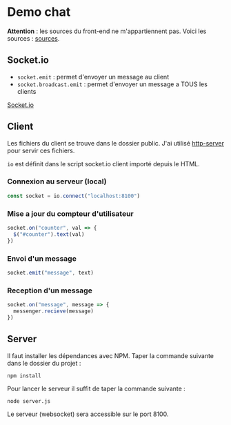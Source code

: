 Demo chat
===

**Attention** : les sources du front-end ne m'appartiennent pas. Voici les sources : [sources](https://codepen.io/blaketarter/pen/emWbYm).

## Socket.io

* `socket.emit` : permet d'envoyer un message au client
* `socket.broadcast.emit` : permet d'envoyer un message a TOUS les clients

[Socket.io](http://socket.io)

## Client

Les fichiers du client se trouve dans le dossier public. J'ai utilisé [http-server](https://www.npmjs.com/package/http-server) pour servir ces fichiers.

`io` est définit dans le script socket.io client importé depuis le HTML.

### Connexion au serveur (local)

```js
const socket = io.connect("localhost:8100")
```

### Mise a jour du compteur d'utilisateur

```js
socket.on("counter", val => {
  $("#counter").text(val)
})
```

### Envoi d'un message

```js
socket.emit("message", text)
```

### Reception d'un message

```js
socket.on("message", message => {
  messenger.recieve(message)
})
```

## Server

Il faut installer les dépendances avec NPM. Taper la commande suivante dans le dossier du projet :
```shell
npm install
```

Pour lancer le serveur il suffit de taper la commande suivante :
```shell
node server.js
```

Le serveur (websocket) sera accessible sur le port 8100.
